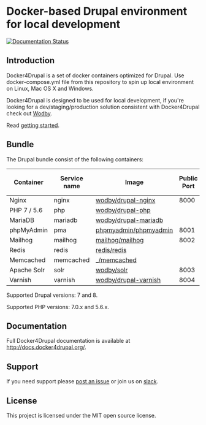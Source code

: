 # Docker-based Drupal environment for local development

[![Documentation Status](https://readthedocs.org/projects/docker4drupal/badge/?version=latest)](http://docs.docker4drupal.org)

## Introduction

Docker4Drupal is a set of docker containers optimized for Drupal. Use docker-compose.yml file from this repository to spin up local environment on Linux, Mac OS X and Windows.

Docker4Drupal is designed to be used for local development, if you're looking for a dev/staging/production solution consistent with Docker4Drupal check out [Wodby](https://wodby.com).

Read [getting started](http://docs.docker4drupal.org/en/latest/).
 
## Bundle

The Drupal bundle consist of the following containers:

| Container | Service name | Image | Public Port | Enabled by default |
| --------- | ------------ | ----- | ----------- | ------------------ |
| Nginx | nginx | [wodby/drupal-nginx](https://hub.docker.com/r/wodby/drupal-nginx/) | 8000 | ✓ |
| PHP 7 / 5.6 | php | [wodby/drupal-php](https://hub.docker.com/r/wodby/drupal-php/) |  | ✓ |
| MariaDB | mariadb | [wodby/drupal-mariadb](https://hub.docker.com/r/wodby/drupal-mariadb/) | | ✓ |
| phpMyAdmin | pma | [phpmyadmin/phpmyadmin](https://hub.docker.com/r/phpmyadmin/phpmyadmin) | 8001 | ✓ |
| Mailhog | mailhog | [mailhog/mailhog](https://hub.docker.com/r/mailhog/mailhog) | 8002 | ✓ |
| Redis | redis | [redis/redis](https://hub.docker.com/_/redis) |||
| Memcached | memcached | [_/memcached](https://hub.docker.com/_/memcached/) |||
| Apache Solr | solr | [wodby/solr](https://hub.docker.com/r/wodby/solr) | 8003 ||
| Varnish | varnish | [wodby/drupal-varnish](https://hub.docker.com/r/wodby/drupal-varnish) | 8004 ||

Supported Drupal versions: 7 and 8.

Supported PHP versions: 7.0.x and 5.6.x.

## Documentation

Full Docker4Drupal documentation is available at http://docs.docker4drupal.org/.

## Support

If you need support please [post an issue](https://github.com/wodby/docker4drupal/issues/new) or join us on [slack](https://slack.wodby.com).

## License

This project is licensed under the MIT open source license.
